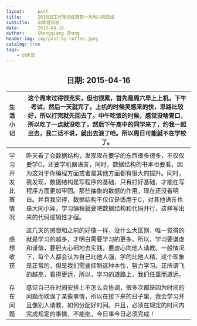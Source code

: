 ```yaml
---
layout:     post
title:      2016QG工作室训练营第一周周六两日结
subtitle:   训练营日志
date:       2015-04-16
author:     Shengqiang Zhang
header-img: img/post-bg-coffee.jpeg
catalog: true
tags:
    - 训练营
---
```




<center><h2>日期: 2015-04-16</h2></center>

 

 

| 生活小记         | 这个周末过得很充实，但也很累，首先是周六早上上机，下午考试，然后一天就完了。上机的时候灵感来的快，思路比较好，所以打完就先回去了。中午吃饭的时候，感觉没啥胃口，所以吃了一点就没吃了。然后下午高中的同学来了，约我一起出去，我二话不说，就出去浪了哈。所以周日可能就不在学校了。 |
| :--------------- | ------------------------------------------------------------ |
|                  |                                                              |
| 学习开发比赛情况 | 昨天看了会数据结构，发现现在要学的东西很多很多，不仅仅要学C，还要学机器语言，同时，数据结构的书本也要看，因为这对于你编程方面或者是其他方面都有很大的提升。同时，我发现，数据结构是写程序的基础，只有打好基础，才能在写程序方面更加牢固。那些抽象的数据的作用，现在还没看明白。并且我觉得，数据结构不仅仅是适用于C，对其他语言也是大同小异，学习编程就要吧数据结构和代码并行，这样写出来的代码逻辑性才强。 |
|                  |                                                              |
| 感想收获         | 这几天的感想和之前的好像一样，没什么大区别，唯一觉得的就是学习的越多，才明白需要学习的更多。所以，学习要谦虚和谨慎，要胆大心细地去实践，要虚心向他人请教。一般情况下，每个人都会认为自己比他人强，学的比他人精，这个现象是正常的，但是我们需要抑制这种本性，努力学习。正所谓飞的越高，看得更远，所以，学习的道路上，我们任重而道远。 |
|                  |                                                              |
| 存在问题         | 感觉自己在时间安排上不怎么会协调，很多次都是因为时间的问题而耽误了某些事情，所以在接下来的日子里，我会学习并且像别人请教，如何分配好时间。并且，必须在规定的时间内完成规定的事情，不能拖，今日事今日必须完成！ |


